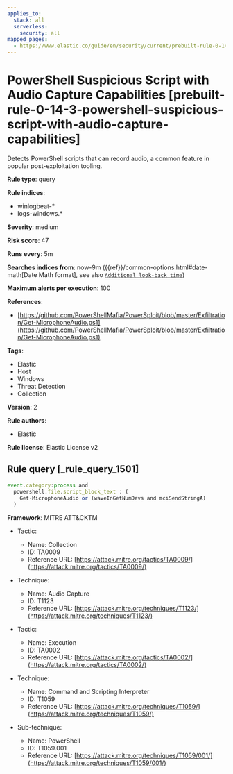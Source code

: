 ```yaml
---
applies_to:
  stack: all
  serverless:
    security: all
mapped_pages:
  - https://www.elastic.co/guide/en/security/current/prebuilt-rule-0-14-3-powershell-suspicious-script-with-audio-capture-capabilities.html
---
```


# PowerShell Suspicious Script with Audio Capture Capabilities [prebuilt-rule-0-14-3-powershell-suspicious-script-with-audio-capture-capabilities]

Detects PowerShell scripts that can record audio, a common feature in popular post-exploitation tooling.

**Rule type**: query

**Rule indices**:

* winlogbeat-*
* logs-windows.*

**Severity**: medium

**Risk score**: 47

**Runs every**: 5m

**Searches indices from**: now-9m ({{ref}}/common-options.html#date-math[Date Math format], see also [`Additional look-back time`](docs-content://solutions/security/detect-and-alert/create-detection-rule.md#rule-schedule))

**Maximum alerts per execution**: 100

**References**:

* [https://github.com/PowerShellMafia/PowerSploit/blob/master/Exfiltration/Get-MicrophoneAudio.ps1](https://github.com/PowerShellMafia/PowerSploit/blob/master/Exfiltration/Get-MicrophoneAudio.ps1)

**Tags**:

* Elastic
* Host
* Windows
* Threat Detection
* Collection

**Version**: 2

**Rule authors**:

* Elastic

**Rule license**: Elastic License v2

## Rule query [_rule_query_1501]

```js
event.category:process and
  powershell.file.script_block_text : (
    Get-MicrophoneAudio or (waveInGetNumDevs and mciSendStringA)
  )
```

**Framework**: MITRE ATT&CKTM

* Tactic:

    * Name: Collection
    * ID: TA0009
    * Reference URL: [https://attack.mitre.org/tactics/TA0009/](https://attack.mitre.org/tactics/TA0009/)

* Technique:

    * Name: Audio Capture
    * ID: T1123
    * Reference URL: [https://attack.mitre.org/techniques/T1123/](https://attack.mitre.org/techniques/T1123/)

* Tactic:

    * Name: Execution
    * ID: TA0002
    * Reference URL: [https://attack.mitre.org/tactics/TA0002/](https://attack.mitre.org/tactics/TA0002/)

* Technique:

    * Name: Command and Scripting Interpreter
    * ID: T1059
    * Reference URL: [https://attack.mitre.org/techniques/T1059/](https://attack.mitre.org/techniques/T1059/)

* Sub-technique:

    * Name: PowerShell
    * ID: T1059.001
    * Reference URL: [https://attack.mitre.org/techniques/T1059/001/](https://attack.mitre.org/techniques/T1059/001/)



